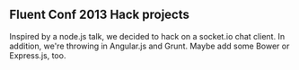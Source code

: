 ## Fluent Conf 2013 Hack projects

Inspired by a node.js talk, we decided to hack on a socket.io chat client. In addition, we're throwing in Angular.js and Grunt. Maybe add some Bower or Express.js, too.


